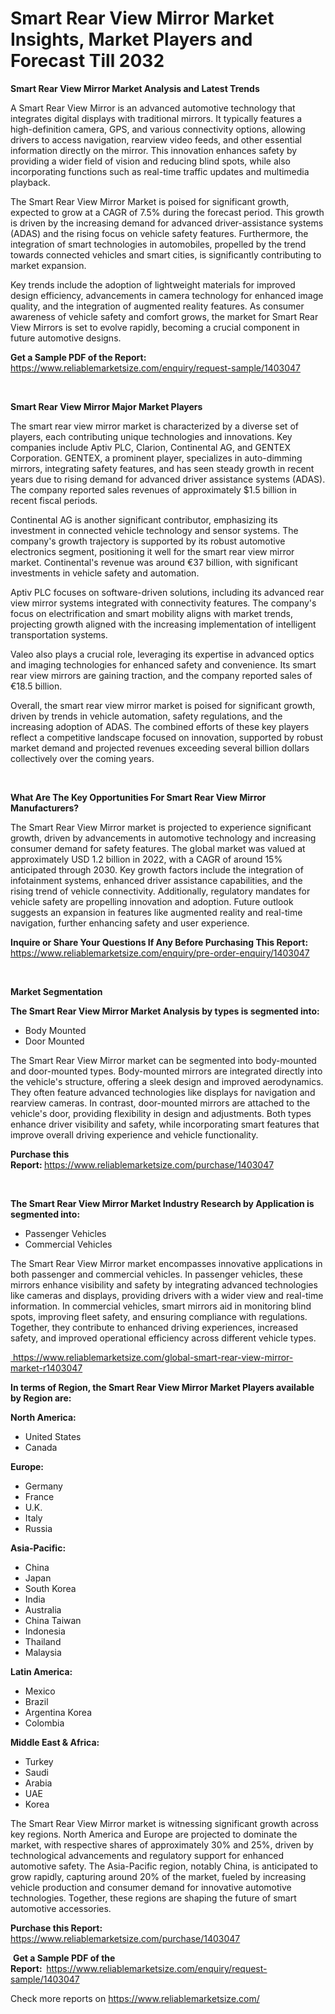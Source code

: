 <p><h1>Smart Rear View Mirror Market Insights, Market Players and Forecast Till 2032</h1></p><p><strong>Smart Rear View Mirror Market Analysis and Latest Trends</strong></p>
<p><p>A Smart Rear View Mirror is an advanced automotive technology that integrates digital displays with traditional mirrors. It typically features a high-definition camera, GPS, and various connectivity options, allowing drivers to access navigation, rearview video feeds, and other essential information directly on the mirror. This innovation enhances safety by providing a wider field of vision and reducing blind spots, while also incorporating functions such as real-time traffic updates and multimedia playback.</p><p>The Smart Rear View Mirror Market is poised for significant growth, expected to grow at a CAGR of 7.5% during the forecast period. This growth is driven by the increasing demand for advanced driver-assistance systems (ADAS) and the rising focus on vehicle safety features. Furthermore, the integration of smart technologies in automobiles, propelled by the trend towards connected vehicles and smart cities, is significantly contributing to market expansion. </p><p>Key trends include the adoption of lightweight materials for improved design efficiency, advancements in camera technology for enhanced image quality, and the integration of augmented reality features. As consumer awareness of vehicle safety and comfort grows, the market for Smart Rear View Mirrors is set to evolve rapidly, becoming a crucial component in future automotive designs.</p></p>
<p><strong>Get a Sample PDF of the Report:&nbsp;</strong> <a href="https://www.reliablemarketsize.com/enquiry/request-sample/1403047?utm_campaign=1991&utm_medium=2&utm_source=Github&utm_content=ia&utm_term=12012025&utm_id=smart-rear-view-mirror">https://www.reliablemarketsize.com/enquiry/request-sample/1403047</a></p>
<p>&nbsp;</p>
<p><strong>Smart Rear View Mirror Major Market Players</strong></p>
<p><p>The smart rear view mirror market is characterized by a diverse set of players, each contributing unique technologies and innovations. Key companies include Aptiv PLC, Clarion, Continental AG, and GENTEX Corporation. GENTEX, a prominent player, specializes in auto-dimming mirrors, integrating safety features, and has seen steady growth in recent years due to rising demand for advanced driver assistance systems (ADAS). The company reported sales revenues of approximately $1.5 billion in recent fiscal periods.</p><p>Continental AG is another significant contributor, emphasizing its investment in connected vehicle technology and sensor systems. The company's growth trajectory is supported by its robust automotive electronics segment, positioning it well for the smart rear view mirror market. Continental's revenue was around €37 billion, with significant investments in vehicle safety and automation.</p><p>Aptiv PLC focuses on software-driven solutions, including its advanced rear view mirror systems integrated with connectivity features. The company's focus on electrification and smart mobility aligns with market trends, projecting growth aligned with the increasing implementation of intelligent transportation systems. </p><p>Valeo also plays a crucial role, leveraging its expertise in advanced optics and imaging technologies for enhanced safety and convenience. Its smart rear view mirrors are gaining traction, and the company reported sales of €18.5 billion.</p><p>Overall, the smart rear view mirror market is poised for significant growth, driven by trends in vehicle automation, safety regulations, and the increasing adoption of ADAS. The combined efforts of these key players reflect a competitive landscape focused on innovation, supported by robust market demand and projected revenues exceeding several billion dollars collectively over the coming years.</p></p>
<p>&nbsp;</p>
<p><strong>What Are The Key Opportunities For Smart Rear View Mirror Manufacturers?</strong></p>
<p><p>The Smart Rear View Mirror market is projected to experience significant growth, driven by advancements in automotive technology and increasing consumer demand for safety features. The global market was valued at approximately USD 1.2 billion in 2022, with a CAGR of around 15% anticipated through 2030. Key growth factors include the integration of infotainment systems, enhanced driver assistance capabilities, and the rising trend of vehicle connectivity. Additionally, regulatory mandates for vehicle safety are propelling innovation and adoption. Future outlook suggests an expansion in features like augmented reality and real-time navigation, further enhancing safety and user experience.</p></p>
<p><strong>Inquire or Share Your Questions If Any Before Purchasing This Report:</strong> <a href="https://www.reliablemarketsize.com/enquiry/pre-order-enquiry/1403047?utm_campaign=1991&utm_medium=2&utm_source=Github&utm_content=ia&utm_term=12012025&utm_id=smart-rear-view-mirror">https://www.reliablemarketsize.com/enquiry/pre-order-enquiry/1403047</a></p>
<p>&nbsp;</p>
<p><strong>Market Segmentation</strong></p>
<p><strong>The Smart Rear View Mirror Market Analysis by types is segmented into:</strong></p>
<p><ul><li>Body Mounted</li><li>Door Mounted</li></ul></p>
<p><p>The Smart Rear View Mirror market can be segmented into body-mounted and door-mounted types. Body-mounted mirrors are integrated directly into the vehicle's structure, offering a sleek design and improved aerodynamics. They often feature advanced technologies like displays for navigation and rearview cameras. In contrast, door-mounted mirrors are attached to the vehicle's door, providing flexibility in design and adjustments. Both types enhance driver visibility and safety, while incorporating smart features that improve overall driving experience and vehicle functionality.</p></p>
<p><strong>Purchase this Report:&nbsp;</strong><a href="https://www.reliablemarketsize.com/purchase/1403047?utm_campaign=1991&utm_medium=2&utm_source=Github&utm_content=ia&utm_term=12012025&utm_id=smart-rear-view-mirror">https://www.reliablemarketsize.com/purchase/1403047</a></p>
<p>&nbsp;</p>
<p><strong>The Smart Rear View Mirror Market Industry Research by Application is segmented into:</strong></p>
<p><ul><li>Passenger Vehicles</li><li>Commercial Vehicles</li></ul></p>
<p><p>The Smart Rear View Mirror market encompasses innovative applications in both passenger and commercial vehicles. In passenger vehicles, these mirrors enhance visibility and safety by integrating advanced technologies like cameras and displays, providing drivers with a wider view and real-time information. In commercial vehicles, smart mirrors aid in monitoring blind spots, improving fleet safety, and ensuring compliance with regulations. Together, they contribute to enhanced driving experiences, increased safety, and improved operational efficiency across different vehicle types.</p></p>
<p><a href="https://www.reliablemarketsize.com/global-smart-rear-view-mirror-market-r1403047?utm_campaign=1991&utm_medium=2&utm_source=Github&utm_content=ia&utm_term=12012025&utm_id=smart-rear-view-mirror">&nbsp;https://www.reliablemarketsize.com/global-smart-rear-view-mirror-market-r1403047</a></p>
<p><strong>In terms of Region, the Smart Rear View Mirror Market Players available by Region are:</strong></p>
<p>
    <p> <strong> North America: </strong>
        <ul>
            <li>United States</li>
            <li>Canada</li>
        </ul>
        </p> 
    <p> <strong> Europe: </strong>
        <ul>
            <li>Germany</li>
            <li>France</li>
            <li>U.K.</li>
            <li>Italy</li>
            <li>Russia</li>
        </ul>
        </p> 
    <p> <strong> Asia-Pacific: </strong>
        <ul>
            <li>China</li>
            <li>Japan</li>
            <li>South Korea</li>
            <li>India</li>
            <li>Australia</li>
            <li>China Taiwan</li>
            <li>Indonesia</li>
            <li>Thailand</li>
            <li>Malaysia</li>
        </ul>
        </p> 
    <p> <strong> Latin America: </strong>
        <ul>
            <li>Mexico</li>
            <li>Brazil</li>
            <li>Argentina Korea</li>
            <li>Colombia</li>
        </ul>
        </p> 
    <p> <strong> Middle East & Africa: </strong>
        <ul>
            <li>Turkey</li>
            <li>Saudi</li>
            <li>Arabia</li>
            <li>UAE</li>
            <li>Korea</li>
        </ul>
    </p>
    </p>
<p><p>The Smart Rear View Mirror market is witnessing significant growth across key regions. North America and Europe are projected to dominate the market, with respective shares of approximately 30% and 25%, driven by technological advancements and regulatory support for enhanced automotive safety. The Asia-Pacific region, notably China, is anticipated to grow rapidly, capturing around 20% of the market, fueled by increasing vehicle production and consumer demand for innovative automotive technologies. Together, these regions are shaping the future of smart automotive accessories.</p></p>
<p><strong>Purchase this Report: </strong><a href="https://www.reliablemarketsize.com/purchase/1403047?utm_campaign=1991&utm_medium=2&utm_source=Github&utm_content=ia&utm_term=12012025&utm_id=smart-rear-view-mirror">https://www.reliablemarketsize.com/purchase/1403047</a></p>
<p>&nbsp;<strong>Get a Sample PDF of the Report:&nbsp;&nbsp;</strong><a href="https://www.reliablemarketsize.com/enquiry/request-sample/1403047?utm_campaign=1991&utm_medium=2&utm_source=Github&utm_content=ia&utm_term=12012025&utm_id=smart-rear-view-mirror">https://www.reliablemarketsize.com/enquiry/request-sample/1403047</a></p>
<p><strong></strong></p>
<p>Check more reports on <a href="https://www.reliablemarketsize.com/?utm_campaign=1991&utm_medium=2&utm_source=Github&utm_content=ia&utm_term=12012025&utm_id=smart-rear-view-mirror">https://www.reliablemarketsize.com/</a></p>